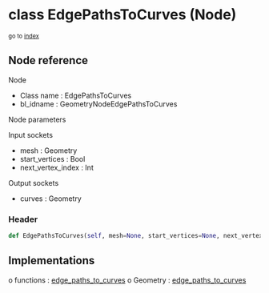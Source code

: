 # class EdgePathsToCurves (Node)

<sub>go to [index](/docs/index.md)</sub>

## Node reference

Node
 - Class name : EdgePathsToCurves
 - bl_idname : GeometryNodeEdgePathsToCurves

Node parameters

Input sockets
 - mesh : Geometry
 - start_vertices : Bool
 - next_vertex_index : Int

Output sockets
 - curves : Geometry

### Header

``` python
def EdgePathsToCurves(self, mesh=None, start_vertices=None, next_vertex_index=None, node_label=None, node_color=None):
```

## Implementations

o functions : [edge_paths_to_curves](#edge_paths_to_curves)
o Geometry : [edge_paths_to_curves](#edge_paths_to_curves) 

